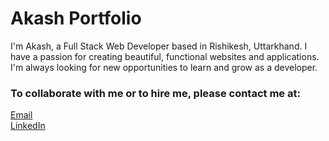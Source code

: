 # Akash Portfolio

I'm Akash, a Full Stack Web Developer based in Rishikesh, Uttarkhand. I have a passion for creating beautiful, functional websites and applications. I'm always looking for new opportunities to learn and grow as a developer.


### To collaborate with me or to hire me, please contact me at:  
[Email](mailto:akashkaintura.ak@gmail.com)  
[LinkedIn](https://www.linkedin.com/in/akash-kaintura)